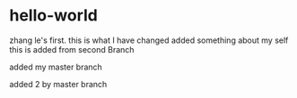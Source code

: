 # hello-world
zhang le's first.
this is what I have  changed 
added something about my self
this is added from second Branch

added my master branch

added 2 by master branch
